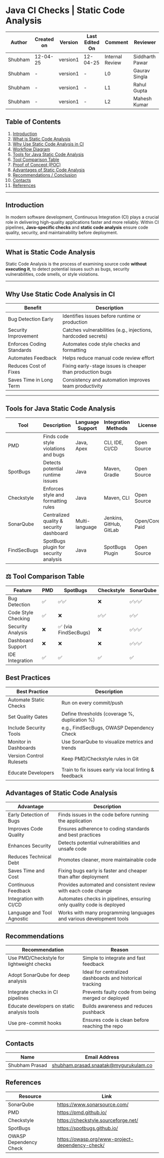 # Java CI Checks | Static Code Analysis

| Author  | Created on | Version   | Last Edited On | Comment  | Reviewer |
|---------|------------|-----------|----------------|-------------------|---------------|
| Shubham | 12-04-25   |  version1| 12-04-25        | Internal Review    | Siddharth Pawar|
| Shubham | -   |  version1| -       | L0   | Gaurav Singla |
| Shubham | -   |  version1| -      | L1  | Rahul Gupta |
| Shubham | -   |  version1| -      | L2   | Mahesh Kumar|

## Table of Contents
1. [Introduction](#introduction)
2. [What is Static Code Analysis](#what-is-static-code-analysis)
3. [Why Use Static Code Analysis in CI](#why-use-static-code-analysis-in-ci)
4. [Workflow Diagram](#workflow-diagram)
6. [Tools for Java Static Code Analysis](#tools-for-java-static-code-analysis)
7. [Tool Comparison Table](#tool-comparison-table)
8. [Proof of Concept (POC)](#proof-of-concept-poc)
9. [Advantages of Static Code Analysis](#Advantages-of-Static-Code-Analysis)
10. [Recommendations / Conclusion](#recommendations--conclusion)
11. [Contacts](#contacts)
12. [References](#references)

---

## Introduction

In modern software development, Continuous Integration (CI) plays a crucial role in delivering high-quality applications faster and more reliably. Within CI pipelines, **Java-specific checks** and **static code analysis** ensure code quality, security, and maintainability before deployment.

---

##  What is Static Code Analysis

Static Code Analysis is the process of examining source code **without executing it**, to detect potential issues such as bugs, security vulnerabilities, code smells, or style violations.

---

##  Why Use Static Code Analysis in CI

| Benefit                          | Description                                                                 |
|----------------------------------|-----------------------------------------------------------------------------|
|  Bug Detection Early           | Identifies issues before runtime or production                             |
|  Security Improvement          | Catches vulnerabilities (e.g., injections, hardcoded secrets)              |
|  Enforces Coding Standards     | Automates code style checks and formatting                                 |
|  Automates Feedback            | Helps reduce manual code review effort                                     |
|  Reduces Cost of Fixes        | Fixing early-stage issues is cheaper than production bugs                  |
|  Saves Time in Long Term       | Consistency and automation improves team productivity                      |

---


##  Tools for Java Static Code Analysis

| Tool         | Description                               | Language Support | Integration Methods       | License        |
|--------------|-------------------------------------------|------------------|----------------------------|----------------|
| PMD          | Finds code style violations and bugs      | Java, Apex       | CLI, IDE, CI/CD            | Open Source    |
| SpotBugs     | Detects potential runtime issues          | Java             | Maven, Gradle              | Open Source    |
| Checkstyle   | Enforces style and formatting rules       | Java             | Maven, CLI                 | Open Source    |
| SonarQube    | Centralized quality & security dashboard  | Multi-language   | Jenkins, GitHub, GitLab    | Open/Core Paid |
| FindSecBugs  | SpotBugs plugin for security analysis     | Java             | SpotBugs Plugin            | Open Source    |

## ⚖️ Tool Comparison Table

| Feature               | PMD   | SpotBugs | Checkstyle | SonarQube |
|-----------------------|-------|----------|------------|-----------|
| Bug Detection         | ✅     | ✅✅       | ❌          | ✅✅✅      |
| Code Style Checking   | ✅     | ❌        | ✅✅         | ✅✅        |
| Security Analysis     | ❌     | ✅ (via FindSecBugs) | ❌   | ✅✅✅      |
| Dashboard Support     | ❌     | ❌        | ❌          | ✅✅✅      |
| IDE Integration       | ✅     | ✅        | ✅          | ✅         |

##  Best Practices

| Best Practice                      | Description                                                  |
|-----------------------------------|--------------------------------------------------------------|
| Automate Static Checks            | Run on every commit/push                                     |
| Set Quality Gates                 | Define thresholds (coverage %, duplication %)                |
| Include Security Tools            | e.g., FindSecBugs, OWASP Dependency Check                    |
| Monitor in Dashboards             | Use SonarQube to visualize metrics and trends                |
| Version Control Rulesets          | Keep PMD/Checkstyle rules in Git                             |
| Educate Developers                | Train to fix issues early via local linting & feedback       |

##  Advantages of Static Code Analysis

| Advantage                        | Description                                                                 |
|----------------------------------|-----------------------------------------------------------------------------|
| Early Detection of Bugs          | Finds issues in the code before running the application                    |
| Improves Code Quality            | Ensures adherence to coding standards and best practices                   |
| Enhances Security                | Detects potential vulnerabilities and unsafe code                          |
| Reduces Technical Debt           | Promotes cleaner, more maintainable code                                   |
| Saves Time and Cost              | Fixing bugs early is faster and cheaper than after deployment              |
| Continuous Feedback              | Provides automated and consistent review with each code change             |
| Integration with CI/CD           | Automates checks in pipelines, ensuring only quality code is deployed      |
| Language and Tool Agnostic       | Works with many programming languages and various development tools        |



##  Recommendations

| Recommendation                               | Reason                                                               |
|----------------------------------------------|----------------------------------------------------------------------|
| Use PMD/Checkstyle for lightweight checks     | Simple to integrate and fast feedback                               |
| Adopt SonarQube for deep analysis             | Ideal for centralized dashboards and historical tracking            |
| Integrate checks in CI pipelines              | Prevents faulty code from being merged or deployed                  |
| Educate developers on static analysis tools   | Builds awareness and reduces pushback                               |
| Use pre-commit hooks                          | Ensures code is clean before reaching the repo                      |

##  Contacts
| Name | Email Address |
|------|---------------|
| Shubham Prasad | [shubham.prasad.snaatak@mygurukulam.co](mailto:shubham.prasad.snaatak@mygurukulam.co) |


##  References

| Resource                      | Link                                              |
|-------------------------------|---------------------------------------------------|
| SonarQube                     | https://www.sonarsource.com/                      |
| PMD                          | https://pmd.github.io/                            |
| Checkstyle                   | https://checkstyle.sourceforge.net/              |
| SpotBugs                     | https://spotbugs.github.io/                      |
| OWASP Dependency Check       | https://owasp.org/www-project-dependency-check/  |
